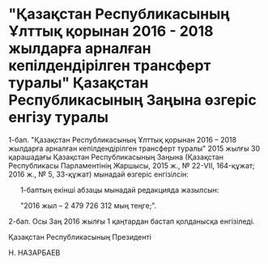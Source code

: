# "Қазақстан Республикасының Ұлттық қорынан 2016 - 2018 жылдарға арналған кепілдендірілген трансферт туралы" Қазақстан Республикасының Заңына өзгеріс енгізу туралы

1-бап. "Қазақстан Республикасының Ұлттық қорынан 2016 – 2018 жылдарға арналған кепілдендірілген трансферт туралы" 2015 жылғы 30 қарашадағы Қазақстан Республикасының Заңына (Қазақстан Республикасы Парламентінің Жаршысы, 2015 ж., № 22-VII, 164-құжат; 2016 ж., № 5, 33-құжат) мынадай өзгеріс енгізілсін:

      1-баптың екінші абзацы мынадай редакцияда жазылсын:

      "2016 жыл – 2 479 726 312 мың теңге;".

2-бап. Осы Заң 2016 жылғы 1 қаңтардан бастап қолданысқа енгізіледі.

Қа­зақ­стан Рес­пуб­ли­ка­сы­ның Пре­зи­ден­ті

Н. НА­ЗАР­БА­ЕВ

